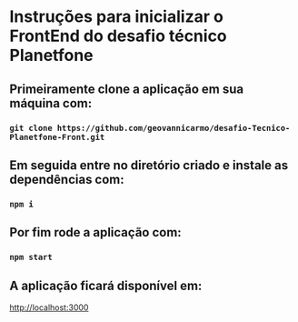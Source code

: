 # Instruções para inicializar o FrontEnd do desafio técnico Planetfone

## Primeiramente clone a aplicação em sua máquina com:

### `git clone https://github.com/geovannicarmo/desafio-Tecnico-Planetfone-Front.git`

## Em seguida entre no diretório criado e instale as dependências com:

### `npm i`

## Por fim rode a aplicação com:

### `npm start`

## A aplicação ficará disponível em:

[http://localhost:3000](http://localhost:3000)
